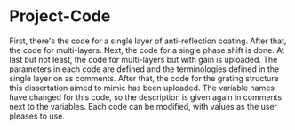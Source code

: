 # Project-Code
First, there's the code for a single layer of anti-reflection coating.
After that, the code for multi-layers. 
Next, the code for a single phase shift is done.
At last but not least, the code for multi-layers but with gain is uploaded.
The parameters in each code are defined and the terminologies defined in  the single layer on as comments.
After that, the code for the grating structure this dissertation aimed to mimic has been uploaded.
The variable names have changed for this code, so the description is given again in comments next to the variables.
Each code can be modified, with values as the user pleases to use.
